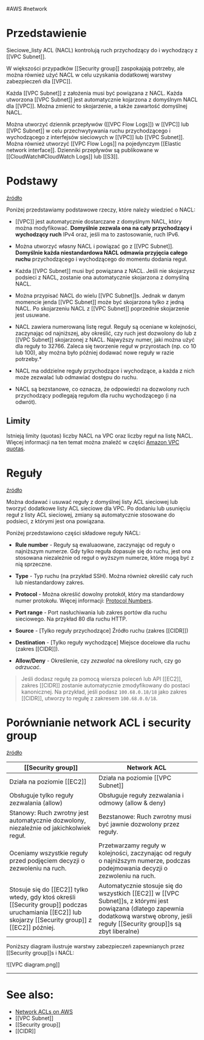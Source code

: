 #AWS #network

# Przedstawienie

Sieciowe_listy ACL (NACL) kontrolują ruch przychodzący do i wychodzący z [[VPC Subnet]].

W większości przypadków [[Security group]] zaspokajają potrzeby, ale można również użyć NACL w celu uzyskania dodatkowej warstwy zabezpieczeń dla [[VPC]].

Każda [[VPC Subnet]] z założenia musi być powiązana z NACL. Każda utworzona [[VPC Subnet]] jest automatycznie kojarzona z domyślnym NACL dla [[VPC]]. Można zmienić to skojarzenie, a także zawartość domyślnej NACL.

Można utworzyć dziennik przepływów ([[VPC Flow Logs]]) w [[VPC]] lub [[VPC Subnet]] w celu przechwytywania ruchu przychodzącego i wychodzącego z interfejsów sieciowych w [[VPC]] lub [[VPC Subnet]]. Można również utworzyć [[VPC Flow Logs]] na pojedynczym [[Elastic network interface]]. Dzienniki przepływów są publikowane w [[CloudWatch#CloudWatch Logs]] lub [[S3]].

# Podstawy

[źródło](https://docs.aws.amazon.com/vpc/latest/userguide/vpc-network-acls.html#nacl-basics)

Poniżej przedstawiamy podstawowe rzeczy, które należy wiedzieć o NACL:

- [[VPC]] jest automatycznie dostarczane z domyślnym NACL, który można modyfikować. **Domyślnie zezwala ona na cały przychodzący i wychodzący ruch** IPv4 oraz, jeśli ma to zastosowanie, ruch IPv6.

- Można utworzyć własny NACL i powiązać go z [[VPC Subnet]]. **Domyślnie każda niestandardowa NACL odmawia przyjęcia całego ruchu** przychodzącego i wychodzącego do momentu dodania reguł.

- Każda [[VPC Subnet]] musi być powiązana z NACL. Jeśli nie skojarzysz podsieci z NACL, zostanie ona automatycznie skojarzona z domyślną NACL.

- Można przypisać NACL do wielu [[VPC Subnet]]s. Jednak w danym momencie jenda [[VPC Subnet]] może być skojarzona tylko z jedną NACL. Po skojarzeniu NACL z [[VPC Subnet]] poprzednie skojarzenie jest usuwane.

- NACL zawiera numerowaną listę reguł. Reguły są oceniane w kolejności, zaczynając od najniższej, aby określić, czy ruch jest dozwolony do lub z [[VPC Subnet]] skojarzonej z NACL.
  Najwyższy numer, jaki można użyć dla reguły to 32766. Zaleca się tworzenie reguł w przyrostach (np. co 10 lub 100), aby można było później dodawać nowe reguły w razie potrzeby.*

- NACL ma oddzielne reguły przychodzące i wychodzące, a każda z nich może zezwalać lub odmawiać dostępu do ruchu.

- NACL są bezstanowe, co oznacza, że odpowiedzi na dozwolony ruch przychodzący podlegają regułom dla ruchu wychodzącego (i na odwrót).

## Limity

Istnieją limity (quotas) liczby NACL na VPC oraz liczby reguł na listę NACL. Więcej informacji na ten temat można znaleźć w części [Amazon VPC quotas](https://docs.aws.amazon.com/vpc/latest/userguide/amazon-vpc-limits.html).

# Reguły

[źródło](https://docs.aws.amazon.com/vpc/latest/userguide/vpc-network-acls.html#nacl-rules)

Można dodawać i usuwać reguły z domyślnej listy ACL sieciowej lub tworzyć dodatkowe listy ACL sieciowe dla VPC. Po dodaniu lub usunięciu reguł z listy ACL sieciowej, zmiany są automatycznie stosowane do podsieci, z którymi jest ona powiązana.

Poniżej przedstawiono części składowe reguły NACL:

- **Rule number** - Reguły są ewaluaowane, zaczynając od reguły o najniższym numerze. Gdy tylko reguła dopasuje się do ruchu, jest ona stosowana niezależnie od reguł o wyższym numerze, które mogą być z nią sprzeczne.

- **Type** - Typ ruchu (na przykład SSH). Można również określić cały ruch lub niestandardowy zakres.

- **Protocol** - Można określić dowolny protokół, który ma standardowy numer protokołu. Więcej informacji: [Protocol Numbers](http://www.iana.org/assignments/protocol-numbers/protocol-numbers.xhtml).

- **Port range** - Port nasłuchiwania lub zakres portów dla ruchu sieciowego. Na przykład 80 dla ruchu HTTP.

- **Source** - [Tylko reguły przychodzące] Źródło ruchu (zakres [[CIDR]])

- **Destination** - [Tylko reguły wychodzące] Miejsce docelowe dla ruchu (zakres [[CIDR]]).

- **Allow/Deny** - Określenie, czy _zezwalać_ na określony ruch, czy go _odrzucać_.

> Jeśli dodasz regułę za pomocą wiersza poleceń lub API [[EC2]], zakres [[CIDR]] zostanie automatycznie zmodyfikowany do postaci kanonicznej. Na przykład, jeśli podasz `100.68.0.18/18` jako zakres [[CIDR]], utworzy to regułę z zakresem `100.68.0.0/18`.

# Porównianie network ACL i security group

[źródło](https://docs.aws.amazon.com/vpc/latest/userguide/VPC_Security.html#VPC_Security_Comparison)

| [[Security group]]                                                                                                                                      | Network ACL                                                                                                                                                                                 |
| ------------------------------------------------------------------------------------------------------------------------------------------------------- | ------------------------------------------------------------------------------------------------------------------------------------------------------------------------------------------- |
| Działa na poziomie [[EC2]]                                                                                                                              | Działa na poziomie [[VPC Subnet]]                                                                                                                                                           |
| Obsługuje tylko reguły zezwalania (allow)                                                                                                               | Obsługuje reguły zezwalania i odmowy (allow & deny)                                                                                                                                         |
| Stanowy: Ruch zwrotny jest automatycznie dozwolony, niezależnie od jakichkolwiek reguł.                                                                 | Bezstanowe: Ruch zwrotny musi być jawnie dozwolony przez reguły.                                                                                                                            |
| Oceniamy wszystkie reguły przed podjęciem decyzji o zezwoleniu na ruch.                                                                                 | Przetwarzamy reguły w kolejności, zaczynając od reguły o najniższym numerze, podczas podejmowania decyzji o zezwoleniu na ruch.                                                             |
| Stosuje się do [[EC2]] tylko wtedy, gdy ktoś określi [[Security group]] podczas uruchamiania [[EC2]] lub skojarzy [[Security group]] z [[EC2]] później. | Automatycznie stosuje się do wszystkich [[EC2]] w [[VPC Subnet]]s, z którymi jest powiązana (dlatego zapewnia dodatkową warstwę obrony, jeśli reguły [[Security group]]s są zbyt liberalne) |

Poniższy diagram ilustruje warstwy zabezpieczeń zapewnianych przez [[Security group]]s i NACL:

![[VPC diagram.png]]

---

# See also:

- [Network ACLs on AWS](https://docs.aws.amazon.com/vpc/latest/userguide/vpc-network-acls.html)
- [[VPC Subnet]]
- [[Security group]]
- [[CIDR]]
